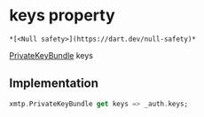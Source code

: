


# keys property




    *[<Null safety>](https://dart.dev/null-safety)*





[PrivateKeyBundle](https://pub.dev/documentation/xmtp_proto/0.0.1-development/xmtp_proto/PrivateKeyBundle-class.html) keys
  







## Implementation

```dart
xmtp.PrivateKeyBundle get keys => _auth.keys;
```








